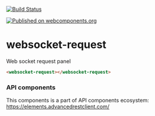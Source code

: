 [![Build Status](https://travis-ci.org/advanced-rest-client/api-url-data-model.svg?branch=stage)](https://travis-ci.org/advanced-rest-client/websocket-request)

[![Published on webcomponents.org](https://img.shields.io/badge/webcomponents.org-published-blue.svg)](https://www.webcomponents.org/element/advanced-rest-client/websocket-request)

# websocket-request

Web socket request panel

<!---
```
<custom-element-demo>
  <template>
    <link rel="import" href="websocket-request.html">
    <next-code-block></next-code-block>
  </template>
</custom-element-demo>
```
-->

```html
<websocket-request></websocket-request>
```

### API components

This components is a part of API components ecosystem: https://elements.advancedrestclient.com/
